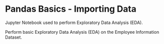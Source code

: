
# Pandas Basics - Importing Data

Jupyter Notebook used to perform Exploratory Data Analysis (EDA).

Perform basic Exploratory Data Analysis (EDA) on the Employee Information Dataset.